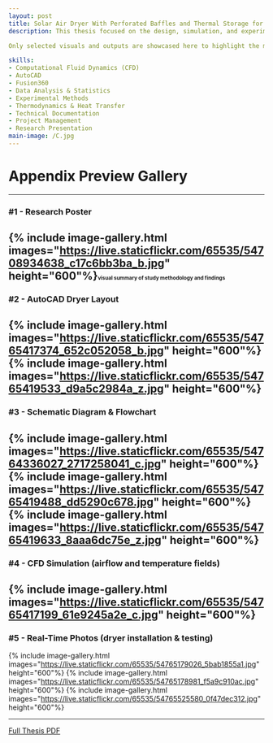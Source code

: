 ```yaml
---
layout: post
title: Solar Air Dryer With Perforated Baffles and Thermal Storage for Drying Coconut Briquettes
description: This thesis focused on the design, simulation, and experimental validation of a solar air dryer with perforated baffles and thermal storage, tested for coconut briquette drying in Brgy. Bambang, Calaca, Batangas. The study combined CFD analysis, AutoCAD design, and real-time experiments to evaluate airflow, heat distribution, and moisture removal efficiency.

Only selected visuals and outputs are showcased here to highlight the most relevant contributions and results. The complete research paper and data are available in the full document. See below.

skills: 
- Computational Fluid Dynamics (CFD) 
- AutoCAD
- Fusion360
- Data Analysis & Statistics
- Experimental Methods
- Thermodynamics & Heat Transfer
- Technical Documentation
- Project Management
- Research Presentation
main-image: /C.jpg
---
```

# Appendix Preview Gallery 
---
### #1 - Research Poster
{% include image-gallery.html 
images="https://live.staticflickr.com/65535/54708934638_c17c6bb3ba_b.jpg" height="600"%}<span style="font-size: 10px">visual summary of study methodology and findings</span>
---
### #2 - AutoCAD Dryer Layout 
{% include image-gallery.html 
images="https://live.staticflickr.com/65535/54765417374_652c052058_b.jpg" height="600"%}
{% include image-gallery.html 
images="https://live.staticflickr.com/65535/54765419533_d9a5c2984a_z.jpg" height="600"%}
---
### #3 - Schematic Diagram & Flowchart
{% include image-gallery.html 
images="https://live.staticflickr.com/65535/54764336027_2717258041_c.jpg" height="600"%}
{% include image-gallery.html 
images="https://live.staticflickr.com/65535/54765419488_dd5290c678.jpg" height="600"%}
{% include image-gallery.html 
images="https://live.staticflickr.com/65535/54765419633_8aaa6dc75e_z.jpg" height="600"%}
---
### #4 - CFD Simulation (airflow and temperature fields)
{% include image-gallery.html 
images="https://live.staticflickr.com/65535/54765417199_61e9245a2e_c.jpg" height="600"%}
---
### #5 - Real-Time Photos (dryer installation & testing)
{% include image-gallery.html 
images="https://live.staticflickr.com/65535/54765179026_5bab1855a1.jpg" height="600"%}
{% include image-gallery.html 
images="https://live.staticflickr.com/65535/54765178981_f5a9c910ac.jpg" height="600"%}
{% include image-gallery.html 
images="https://live.staticflickr.com/65535/54765525580_0f47dec312.jpg" height="600"%}
 
---
[Full Thesis PDF](https://drive.google.com/file/d/1aBqTDGi8bNGEWODmMOuwnb7odiE1rSSU/view?usp=drive_link)
